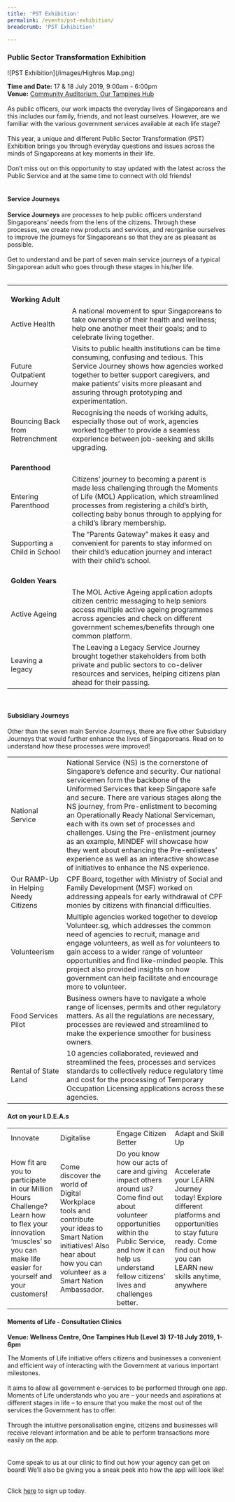 ```yaml
---
title: 'PST Exhibition'
permalink: /events/pst-exhibition/
breadcrumb: 'PST Exhibition'

---
```


### Public Sector Transformation Exhibition
![PST Exhibition](/images/Highres Map.png)

**Time and Date:** 17 & 18 July 2019, 9:00am - 6:00pm<br>
**Venue:** <a href="https://www.pa.gov.sg/our-network/our-tampines-hub/contact-us">Community Auditorium, Our Tampines Hub</a>
<br>
<br>
As public officers, our work impacts the everyday lives of Singaporeans and this includes our family, friends, and not least ourselves. However, are we familiar with the various government services available at each life stage?
<br>
<br>
This year, a unique and different Public Sector Transformation (PST) Exhibition brings you through everyday questions and issues across the minds of Singaporeans at key moments in their life.  
<br>
Don’t miss out on this opportunity to stay updated with the latest across the Public Service and at the same time to connect with old friends! <br>
<br>

#### Service Journeys
<b>Service Journeys</b> are processes to help public officers understand Singaporeans’ needs from the lens of the citizens. Through these processes, we create new products and services, and reorganise ourselves to improve the journeys for Singaporeans so that they are as pleasant as possible.
<br>
<br>
Get to understand and be part of seven main service journeys of a typical Singaporean adult who goes through these stages in his/her life. 
<br>
<br>

<table>
	<tr>
		<td colspan="2">
				<br>
			<b>Working Adult</b>
		</td>
	</tr>
	<tr>
		<td>
			Active Health
		</td>
		<td>
			A national movement to spur Singaporeans to take ownership of their health and wellness; help one another meet their goals; and to celebrate living together. 
		</td>
	</tr>
	<tr>
		<td>
			Future Outpatient Journey
		</td>
		<td>
			Visits to public health institutions can be time consuming, confusing and tedious. This Service Journey shows how agencies worked together to better support caregivers, and make patients’ visits more pleasant and assuring through prototyping and experimentation.
		</td>
	</tr>
	<tr>
		<td>
			Bouncing Back from Retrenchment
		</td>
		<td>
			Recognising the needs of working adults, especially those out of work, agencies worked together to provide a seamless experience between job-seeking and skills upgrading.
		</td>
	</tr>
	<tr>
		<td colspan="2">
			<br>
			<b>Parenthood</b>
		</td>
	</tr>
	<tr>
		<td>
			Entering Parenthood
		</td>
		<td>
			Citizens’ journey to becoming a parent is made less challenging through the Moments of Life (MOL) Application, which streamlined processes from registering a child’s birth, collecting baby bonus through to applying for a child’s library membership.
		</td>
	</tr>
	<tr>
		<td>
			Supporting a Child in School
		</td>
		<td>
			The “Parents Gateway” makes it easy and convenient for parents to stay informed on their child’s education journey and interact with their child’s school. 
		</td>
	</tr>
	<tr>
		<td colspan="2">
			<br>
			<b>Golden Years</b>
		</td>
	</tr>
	<tr>
		<td>
			Active Ageing
		</td>
		<td>
			The MOL Active Ageing application adopts citizen centric messaging to help seniors access multiple active ageing programmes across agencies and check on different government schemes/benefits through one common platform.
		</td>
	</tr>
	<tr>
		<td>
			Leaving a legacy
		</td>
		<td>
			The Leaving a Legacy Service Journey brought together stakeholders from both private and public sectors to co-deliver resources and services, helping citizens plan ahead for their passing. 
		</td>
	</tr>
</table>
<br>

#### Subsidiary Journeys

Other than the seven main Service Journeys, there are five other Subsidiary Journeys that would further enhance the lives of Singaporeans. Read on to understand how these processes were improved!

<table>
	<tr>
		<td>
			National Service
		</td>
		<td>
			National Service (NS) is the cornerstone of Singapore’s defence and security. Our national servicemen form the backbone of the Uniformed Services that keep Singapore safe and secure. There are various stages along the NS journey, from Pre-enlistment to becoming an Operationally Ready National Serviceman, each with its own set of processes and challenges. Using the Pre-enlistment journey as an example, MINDEF will showcase how they went about enhancing the Pre-enlistees’ experience as well as an interactive showcase of initiatives to enhance the NS experience.
		</td>
	</tr>
	<tr>
		<td>
			Our RAMP-Up in Helping Needy Citizens
		</td>
		<td>
			CPF Board, together with Ministry of Social and Family Development (MSF) worked on addressing appeals for early withdrawal of CPF monies by citizens with financial difficulties. 
		</td>
	</tr>
	<tr>
		<td>
			Volunteerism
		</td>
		<td>
			Multiple agencies worked together to develop Volunteer.sg, which addresses the common need of agencies to recruit, manage and engage volunteers, as well as for volunteers to gain access to a wider range of volunteer opportunities and find like-minded people. This project also provided insights on how government can help facilitate and encourage more to volunteer. 
		</td>
	</tr>
	<tr>
		<td>
			Food Services Pilot
		</td>
		<td>
			Business owners have to navigate a whole range of licenses, permits and other regulatory matters. As all the regulations are necessary, processes are reviewed and streamlined to make the experience smoother for business owners.
		</td>
	</tr>
	<tr>
		<td>
			Rental of State Land
		</td>
		<td>
			10 agencies collaborated, reviewed and streamlined the fees, processes and services standards to collectively reduce regulatory time and cost for the processing of Temporary Occupation Licensing applications across these agencies.
		</td>
	</tr>
</table>
	

#### Act on your I.D.E.A.s
<table>
	<tr>
		<td>
			Innovate
		</td>
		<td>
			Digitalise
		</td>
		<td>
			Engage Citizen Better
		</td>
		<td>
			Adapt and Skill Up
		</td>
	</tr>
	<tr>
		<td>
			How fit are you to participate in our Million Hours Challenge? Learn how to flex your innovation ‘muscles’ so you can make life easier for yourself and your customers!
		</td>	
		<td>
			Come discover the world of Digital Workplace tools and contribute your ideas to Smart Nation initiatives! Also hear about how you can volunteer as a Smart Nation Ambassador.
		</td>
		<td>
			Do you know how our acts of care and giving impact others around us? Come find out about volunteer opportunities within the Public Service, and how it can help us understand fellow citizens’ lives and challenges better.
		</td>
		<td>
			Accelerate your LEARN Journey today! Explore different platforms and opportunities to stay future ready. Come find out how you can LEARN new skills anytime, anywhere
		</td>
	</tr>
</table>

#### Moments of Life - Consultation Clinics
**Venue: Wellness Centre, One Tampines Hub (Level 3)**
**17-18 July 2019, 1-6pm**

The Moments of Life initiative offers citizens and businesses a convenient and efficient way of interacting with the Government at various important milestones.
<br>
<br>
It aims to allow all government e-services to be performed through one app. Moments of Life understands who you are – your needs and aspirations at different stages in life – to ensure that you make the most out of the services the Government has to offer.
<br>
<br>
Through the intuitive personalisation engine, citizens and businesses will receive relevant information and be able to perform transactions more easily on the app.     
<br>
<br> 
Come speak to us at our clinic to find out how your agency can get on board! We’ll also be giving you a sneak peek into how the app will look like!
<br>
<br>

Click <a href="https://www.eventbrite.com/e/moment-of-life-consultation-clinics-tickets-62454677622">here</a> to sign up today. 
<br>
<br>        



 


